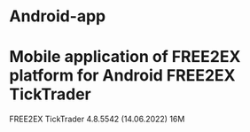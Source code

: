 # Android-app
Mobile application of FREE2EX platform for Android
FREE2EX TickTrader
=======
FREE2EX TickTrader
4.8.5542 (14.06.2022)
16M
